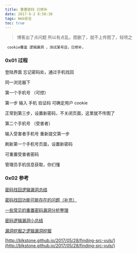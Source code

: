 ```yaml
---
title: 重置密码 已修补
date: 2017-6-2 8:50:30
tags: Web安全
toc: true
---
```


> 博客出了点问题 所以有点乱，图删了，就不上传图了，轻喷之
> >
	 cookie覆盖 逻辑漏洞 ，测试某号店，已修补，

### 0x01 过程

登陆界面 忘记密码处，通过手机找回

同一浏览器下

第一个手机号 （可控）

第一步 输入 手机 验证码 可确定用户 cookie

正常到第三步，设置新密码，不关闭页面，这里就不传图了

第二个手机号 （受害者）

输入受害者手机号 重新提交第一步

刷新第一个手机号页面，设置新密码

可重置受害者密码

管理员手机信息获取，你们懂

### 0x02 参考
[密码找回逻辑漏洞总结](http://wooyun.jozxing.cc/static/drops/web-5048.html)

[密码找回功能可能存在的问题（补充）](http://wooyun.jozxing.cc/static/drops/web-3295.html)

[一些常见的重置密码漏洞分析整理](http://wooyun.jozxing.cc/static/drops/papers-2035.html)

[密码逻辑漏洞小总结](http://docs.ioin.in/writeup/blog.heysec.org/_archives_643/index.html)

[漏洞挖掘之逻辑漏洞挖掘](https://bbs.ichunqiu.com/thread-21161-1-1.html)

[http://blkstone.github.io/2017/05/28/finding-src-vuls/](http://blkstone.github.io/2017/05/28/finding-src-vuls/)


